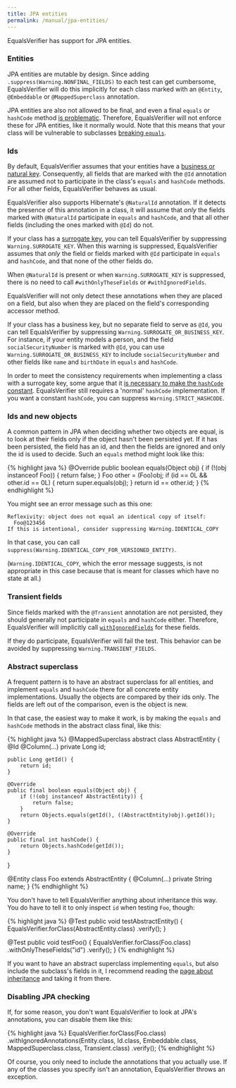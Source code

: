```yaml
---
title: JPA entities
permalink: /manual/jpa-entities/
---
```

EqualsVerifier has support for JPA entities.

### Entities
JPA entities are mutable by design. Since adding `.suppress(Warning.NONFINAL_FIELDS)` to each test can get cumbersome, EqualsVerifier will do this implicitly for each class marked with an `@Entity`, `@Embeddable` or `@MappedSuperclass` annotation.

JPA entities are also not allowed to be final, and even a final `equals` or `hashCode` method [is problematic](https://stackoverflow.com/questions/6608222/does-a-final-method-prevent-hibernate-from-creating-a-proxy-for-such-an-entity). Therefore, EqualsVerifier will not enforce these for JPA entities, like it normally would. Note that this means that your class will be vulnerable to subclasses [breaking `equals`](/equalsverifier/manual/final).


### Ids
By default, EqualsVerifier assumes that your entities have a [business or natural key](https://en.wikipedia.org/wiki/Natural_key). Consequently, all fields that are marked with the `@Id` annotation are assumed not to participate in the class's `equals` and `hashCode` methods. For all other fields, EqualsVerifier behaves as usual.

EqualsVerifier also supports Hibernate's `@NaturalId` annotation. If it detects the presence of this annotation in a class, it will assume that _only_ the fields marked with `@NaturalId` participate in `equals` and `hashCode`, and that all other fields (including the ones marked with `@Id`) do not.

If your class has a [surrogate key](https://en.wikipedia.org/wiki/Surrogate_key), you can tell EqualsVerifier by suppressing `Warning.SURROGATE_KEY`. When this warning is suppressed, EqualsVerifier assumes that _only_ the field or fields marked with `@Id` participate in `equals` and `hashCode`, and that none of the other fields do.

When `@NaturalId` is present or when `Warning.SURROGATE_KEY` is suppressed, there is no need to call `#withOnlyTheseFields` or `#withIgnoredFields`.

EqualsVerifier will not only detect these annotations when they are placed on a field, but also when they are placed on the field's corresponding accessor method.

If your class has a business key, but no separate field to serve as `@Id`, you can tell EqualsVerifier by suppressing `Warning.SURROGATE_OR_BUSINESS_KEY`. For instance, if your entity models a person, and the field `socialSecurityNumber` is marked with `@Id`, you can use `Warning.SURROGATE_OR_BUSINESS_KEY` to include `socialSecurityNumber` and other fields like `name` and `birthDate` in `equals` and `hashCode`.

In order to meet the consistency requirements when implementing a class with a surrogate key, some argue that it [is necessary to make the `hashCode` constant](https://vladmihalcea.com/how-to-implement-equals-and-hashcode-using-the-jpa-entity-identifier/). EqualsVerifier still requires a 'normal' `hashCode` implementation. If you want a constant `hashCode`, you can suppress `Warning.STRICT_HASHCODE`.


### Ids and new objects
A common pattern in JPA when deciding whether two objects are equal, is to look at their fields only if the object hasn't been persisted yet. If it has been persisted, the field has an id, and then the fields are ignored and only the id is used to decide. Such an `equals` method might look like this:

{% highlight java %}
@Override
public boolean equals(Object obj) {
    if (!(obj instanceof Foo)) {
        return false;
    }
    Foo other = (Foo)obj;
    if (id == 0L && other.id == 0L) {
        return super.equals(obj);
    }
    return id == other.id;
}
{% endhighlight %}

You might see an error message such as this one:

    Reflexivity: object does not equal an identical copy of itself:
      Foo@123456
    If this is intentional, consider suppressing Warning.IDENTICAL_COPY

In that case, you can call `suppress(Warning.IDENTICAL_COPY_FOR_VERSIONED_ENTITY)`.

(`Warning.IDENTICAL_COPY`, which the error message suggests, is not appropriate in this case because that is meant for classes which have no state at all.)


### Transient fields
Since fields marked with the `@Transient` annotation are not persisted, they should generally not participate in `equals` and `hashCode` either. Therefore, EqualsVerifier will implicitly call [`withIgnoredFields`](/equalsverifier/manual/ignoring-fields) for these fields.

If they do participate, EqualsVerifier will fail the test. This behavior can be avoided by suppressing `Warning.TRANSIENT_FIELDS`.


### Abstract superclass
A frequent pattern is to have an abstract superclass for all entities, and implement `equals` and `hashCode` there for all concrete entity implementations. Usually the objects are compared by their ids only. The fields are left out of the comparison, even is the object is new.

In that case, the easiest way to make it work, is by making the `equals` and `hashCode` methods in the abstract class final, like this:

{% highlight java %}
@MappedSuperclass
abstract class AbstractEntity {
    @Id
    @Column(...)
    private Long id;

    public Long getId() {
        return id;
    }

    @Override
    public final boolean equals(Object obj) {
        if (!(obj instanceof AbstractEntity)) {
            return false;
        }
        return Objects.equals(getId(), ((AbstractEntity)obj).getId());
    }

    @Override
    public final int hashCode() {
        return Objects.hashCode(getId());
    }
}

@Entity
class Foo extends AbstractEntity {
    @Column(...)
    private String name;
}
{% endhighlight %}

You don't have to tell EqualsVerifier anything about inheritance this way. You do have to tell it to only inspect `id` when testing `Foo`, though:

{% highlight java %}
@Test
public void testAbstractEntity() {
    EqualsVerifier.forClass(AbstractEntity.class)
            .verify();
}

@Test
public void testFoo() {
    EqualsVerifier.forClass(Foo.class)
            .withOnlyTheseFields("id")
            .verify();
}
{% endhighlight %}

If you want to have an abstract superclass implementing `equals`, but also include the subclass's fields in it, I recommend reading the [page about inheritance](/equalsverifier/manual/inheritance) and taking it from there.


### Disabling JPA checking
If, for some reason, you don't want EqualsVerifier to look at JPA's annotations, you can disable them like this:

{% highlight java %}
EqualsVerifier.forClass(Foo.class)
        .withIgnoredAnnotations(Entity.class, Id.class, Embeddable.class, MappedSuperclass.class, Transient.class)
        .verify();
{% endhighlight %}

Of course, you only need to include the annotations that you actually use. If any of the classes you specify isn't an annotation, EqualsVerifier throws an exception.


